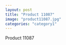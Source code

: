 ```yaml
---
layout: post
title: "Product 11087"
image: "product11087.jpg"
categories: "category1"
---
```

Product 11087
